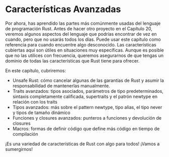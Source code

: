 # Características Avanzadas

Por ahora, has aprendido las partes más comúnmente usadas del lenguaje de
programación Rust. Antes de hacer otro proyecto en el Capítulo 20, veremos
algunos aspectos del lenguaje que podrías encontrar de vez en cuando, pero
que no usarás todos los días. Puede usar este capítulo como referencia para
cuando encuentre algo desconocido. Las características cubiertas aquí son
útiles en situaciones muy específicas. Aunque es posible que no las utilices con
frecuencia, queremos asegurarnos de que tengas un dominio de todas las
características que Rust tiene para ofrecer.

En este capítulo, cubriremos:

- Unsafe Rust: cómo cancelar algunas de las garantías de Rust y asumir la
  responsabilidad de mantenerlas manualmente.
- Traits avanzados: tipos asociados, parámetros de tipo predeterminados,
  sintaxis completamente calificada, supertraits y el patrón newtype en
  relación con los traits
- Tipos avanzados: más sobre el pattern newtype, tipo alias, el tipo never y
  tipos de tamaño dinámico
- Funciones y closures avanzados: punteros a funciones y devolución de
  closures
- Macros: formas de definir código que define más código en tiempo de
  compilación

¡Es una variedad de características de Rust con algo para todos! ¡Vamos a
sumergirnos!
